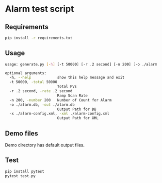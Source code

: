 # Alarm test script
## Requirements
```bash
pip install -r requirements.txt
```

## Usage
```bash
usage: generate.py [-h] [-t 50000] [-r .2 second] [-n 200] [-o ./alarm.db] [-x ./alarm-config.xml]

optional arguments:
  -h, --help            show this help message and exit
  -t 50000, -total 50000
                        Total PVs
  -r .2 second, -rate .2 second
                        Ramp Scan Rate
  -n 200, -number 200   Number of Count for Alarm
  -o ./alarm.db, -out ./alarm.db
                        Output Path for DB
  -x ./alarm-config.xml, -xml ./alarm-config.xml
                        Output Path for XML
```

## Demo files
Demo directory has default output files.

## Test
```bash
pip install pytest
pytest test.py
```
